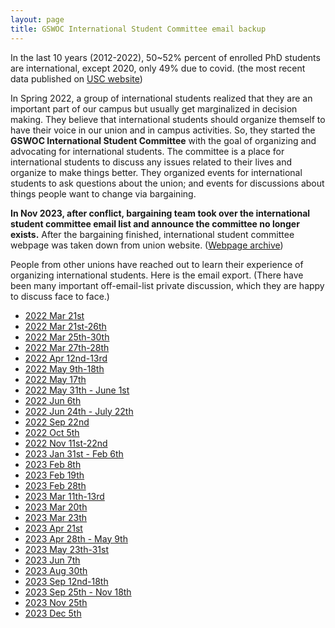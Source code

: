 ```yaml
---
layout: page
title: GSWOC International Student Committee email backup
---
```

In the last 10 years (2012-2022), 50~52% percent of enrolled PhD students are international, except 2020, only 49% due to covid. (the most recent data published on [USC website](https://graduateschool.usc.edu/about-us/phd-program-characteristics/))

In Spring 2022, a group of international students realized that they are an important part of our campus but usually get marginalized in decision making.
They believe that international students should organize themself to have their voice in our union and in campus activities. So, they started the **GSWOC International Student Committee** with the goal of organizing and advocating for international students. 
The committee is a place for international students to discuss any issues related to their lives and organize to make things better. They organized events for international students to ask questions about the union; and events for discussions about things people want to change via bargaining.

**In Nov 2023, after conflict, bargaining team took over the international student committee email list and announce the committee no longer exists.** After the bargaining finished, international student committee webpage was taken down from union website. ([Webpage archive](
http://web.archive.org/web/20230327030649/https://www.gswoc-usc.org/international-students/))


People from other unions have reached out to learn their experience of organizing international students. Here is the email export. (There have been many important off-email-list private discussion, which they are happy to discuss face to face.)

* [2022 Mar 21st](https://rc-usc.github.io/2022-03-21-01/)
* [2022 Mar 21st-26th](https://rc-usc.github.io/2022-03-21-02/)
* [2022 Mar 25th-30th](https://rc-usc.github.io/2022-03-25-isc/)
* [2022 Mar 27th-28th](https://rc-usc.github.io/2022-03-27-isc/)
* [2022 Apr 12nd-13rd](https://rc-usc.github.io/2022-04-12-isc/)
* [2022 May 9th-18th](https://rc-usc.github.io/2022-05-09-isc/)
* [2022 May 17th](https://rc-usc.github.io/2022-05-17-isc/)
* [2022 May 31th - June 1st](https://rc-usc.github.io/2022-05-31-isc/)
* [2022 Jun 6th](https://rc-usc.github.io/2022-06-06-isc/)
* [2022 Jun 24th - July 22th](https://rc-usc.github.io/2022-06-24-isc/)
* [2022 Sep 22nd](https://rc-usc.github.io/2022-09-22-isc/)
* [2022 Oct 5th](https://rc-usc.github.io/2022-10-05-isc/)
* [2022 Nov 11st-22nd](https://rc-usc.github.io/2022-11-11-isc/)
* [2023 Jan 31st - Feb 6th](https://rc-usc.github.io/2023-01-31-isc/)
* [2023 Feb 8th](https://rc-usc.github.io/2023-02-08-isc/)
* [2023 Feb 19th](https://rc-usc.github.io/2023-02-19-isc/)
* [2023 Feb 28th](https://rc-usc.github.io/2023-02-28-isc/)
* [2023 Mar 11th-13rd](https://rc-usc.github.io/2023-03-11-isc/)
* [2023 Mar 20th](https://rc-usc.github.io/2023-03-20-isc/)
* [2023 Mar 23th](https://rc-usc.github.io/2023-03-23-isc)
* [2023 Apr 21st](https://rc-usc.github.io/2023-04-21-isc/)
* [2023 Apr 28th - May 9th](https://rc-usc.github.io/2023-04-28-isc/)
* [2023 May 23th-31st](https://rc-usc.github.io/2023-05-23-isc/)
* [2023 Jun 7th](https://rc-usc.github.io/2023-06-07-isc/)
* [2023 Aug 30th](https://rc-usc.github.io/2023-08-30-isc/)
* [2023 Sep 12nd-18th](https://rc-usc.github.io/2023-09-12-isc/)
* [2023 Sep 25th - Nov 18th](https://rc-usc.github.io/2023-09-25-isc/)
* [2023 Nov 25th](https://rc-usc.github.io/2023-11-25-isc/)
* [2023 Dec 5th](https://rc-usc.github.io/2023-12-05-isc/)



